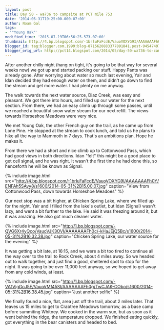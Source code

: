 ```yaml
---
layout: post
title: Day 50 - wa736 to campsite at PCT mile 753
date: '2014-05-31T19:25:00.000-07:00'
author: Noam Gal
tags:
- '"Young Oak"'
modified_time: '2015-07-19T06:56:25.573-07:00'
thumbnail: http://4.bp.blogspot.com/-1brluFaFcdE/VauoVOXYG9I/AAAAAAAFh0Y/ENFAh5SAvy8/s72-c/2014-05-31%2B15.00.07.jpg
blogger_id: tag:blogger.com,1999:blog-8715620883377891841.post-945474979371077942
blogger_orig_url: http://pct14.blogspot.com/2014/05/day-50-wa736-to-campsite-at-pct-mile-753.html
---
```


After another chilly night (hang on tight, it's going to be that way for several weeks now) we got up and started packing our stuff. Happy Pants was already gone. After worrying about water so much last evening, Yair and Idan decided they had enough water on them, and didn't go down to find the stream and get more water. I had plenty on me anyway.

The walk towards the next water source, Diaz Creek, was easy and pleasant. We got there into hours, and filled up our water for the next section. From there, we had an easy climb up through some passes, until we reached a beautiful snow water stream for our next refill. The views towards Horseshoe Meadows were very nice.

We met Young Oak, the other French guy on the trail, as he came up from Lone Pine. He stopped at the stream to cook lunch, and told us he plans to hike all the way to Mammoth in 7 days. That's an ambitions plan. Hope he makes it.

From there we had a short and nice climb up to Cottonwood Pass, which had good views in both directions. Idan "felt" this might be a good place to get cell signal, and he was right. It wasn't the first time he had done this, so henceforth he will be known as Signal.

{% include image.html src="http://4.bp.blogspot.com/-1brluFaFcdE/VauoVOXYG9I/AAAAAAAFh0Y/ENFAh5SAvy8/s1600/2014-05-31%2B15.00.07.jpg" caption="View from Cottonwood Pass, down towards Horseshoe Meadoes" %}

Our next stop was a bit higher, at Chicken Spring Lake, where we filled up for the night. Yair and I filled from the lake's outlet, but Idan (Signal) wasn't lazy, and went a bit further to the lake. He said it was freezing around it, but it was amazing. He also got much cleaner water.

{% include image.html src="http://1.bp.blogspot.com/-QVG6Xr4yQco/VauoVJK3OVI/AAAAAAAFh0c/-kHaJEjQ5Bc/s1600/2014-05-31%2B16.32.38.jpg" caption="Chicken Spring Lake, our water source for the evening" %}

It was getting a bit late, at 16:15, and we were a bit too tired to continue all the way over to the trail to Rock Creek, about 4 miles away. So we headed out to walk together, and just find a good, sheltered spot to stop for the night. It was going to be over 11,000 feet anyway, so we hoped to get away from any cold winds, at least.

{% include image.html src="http://1.bp.blogspot.com/-VA1VlgGoJ5E/VauoVMf45SI/AAAAAAAFh0g/TwCJAK-OObo/s1600/2014-05-31%2B16.38.45.jpg" caption="Just another selfie" %}

We finally found a nice, flat, area just off the trail, about 2 miles later. That leaves us 15 miles to get to Crabtree Meadows tomorrow, as a base camp before summiting Whitney. We cooked in the warm sun, but as soon as it went behind the ridge, the temperature dropped. We finished eating quickly, got everything in the bear canisters and headed to bed.
